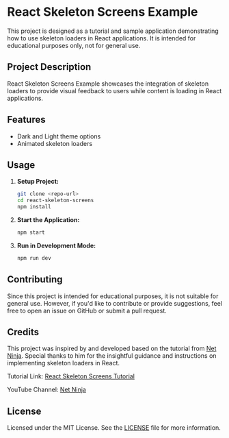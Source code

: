 React Skeleton Screens Example
==============================

This project is designed as a tutorial and sample application demonstrating how to use skeleton loaders in React applications. It is intended for educational purposes only, not for general use.

Project Description
-------------------

React Skeleton Screens Example showcases the integration of skeleton loaders to provide visual feedback to users while content is loading in React applications.

Features
--------

* Dark and Light theme options
* Animated skeleton loaders

Usage
-----

1. **Setup Project:**

   ```bash
   git clone <repo-url>
   cd react-skeleton-screens
   npm install
   ```

2. **Start the Application:**

   ```bash
   npm start
   ```

3. **Run in Development Mode:**

   ```bash
   npm run dev
   ```

Contributing
------------

Since this project is intended for educational purposes, it is not suitable for general use. However, if you'd like to contribute or provide suggestions, feel free to open an issue on GitHub or submit a pull request.

Credits
------------

This project was inspired by and developed based on the tutorial from [Net Ninja](https://www.youtube.com/@NetNinja). Special thanks to him for the insightful guidance and instructions on implementing skeleton loaders in React.

Tutorial Link: [React Skeleton Screens Tutorial](https://www.youtube.com/playlist?list=PL4cUxeGkcC9i6bZhMuAzQpC6YgLmB4k4-)

YouTube Channel: [Net Ninja](https://www.youtube.com/@NetNinja)


License
-------

Licensed under the MIT License. See the [LICENSE](/LICENSE) file for more information.